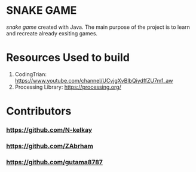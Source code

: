 # SNAKE GAME
*snake game* created with Java. The main purpose of the project is to learn and recreate already exsiting games. 
# Resources Used to build
1. CodingTrian: https://www.youtube.com/channel/UCvjgXvBlbQiydffZU7m1_aw
2. Processing Library: https://processing.org/
# Contributors
### https://github.com/N-kelkay
### https://github.com/ZAbrham
### https://github.com/gutama8787
